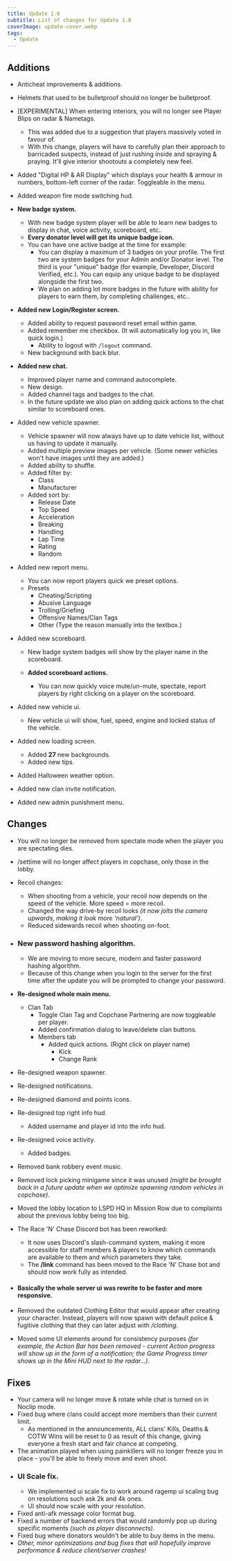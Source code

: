```yaml
---
title: Update 1.6
subtitle: List of changes for Update 1.6
coverImage: update-cover.webp
tags:
  - Update
---
```


## Additions
- Anticheat improvements & additions.
- Helmets that used to be bulletproof should no longer be bulletproof.
- [EXPERIMENTAL] When entering interiors, you will no longer see Player Blips on radar & Nametags.
  - This was added due to a suggestion that players massively voted in favour of.
  - With this change, players will have to carefully plan their approach to barricaded suspects, instead of just rushing inside and spraying & praying. It'll give interior shootouts a completely new feel.
- Added "Digital HP & AR Display" which displays your health & armour in numbers, bottom-left corner of the radar. Toggleable in the menu.
- Added weapon fire mode switching hud.
- **New badge system.**
  - With new badge system player will be able to learn new badges to display in chat, voice activity, scoreboard, etc..
  - **Every donator level will get its unique badge icon.**
  - You can have one active badge at the time for example:
    - You can display a maximum of 3 badges on your profile. The first two are system badges for your Admin and/or Donator level. The third is your "unique" badge (for example, Developer, Discord Verified, etc.). You can equip any unique badge to be displayed alongside the first two.
    - We plan on adding lot more badges in the future with ability for players to earn them, by completing challenges, etc..
- **Added new Login/Register screen.**
  - Added ability to request password reset email within game.
  - Added remember me checkbox. (It will automatically log you in, like quick login.)
    - Ability to logout with `/logout` command.
  - New background with back blur.
- **Added new chat.**
  - Improved player name and command autocomplete.
  - New design.
  - Added channel tags and badges to the chat.
  - In the future update we also plan on adding quick actions to the chat similar to scoreboard ones.
- Added new vehicle spawner.
  - Vehicle spawner will now always have up to date vehicle list, without us having to update it manually.
  - Added multiple preview images per vehicle. (Some newer vehicles won't have images until they are added.)
  - Added ability to shuffle.
  - Added filter by:
    - Class
    - Manufacturer
  - Added sort by:
    - Release Date
    - Top Speed
    - Acceleration
    - Breaking
    - Handling
    - Lap Time
    - Rating
    - Random
- Added new report menu.
  - You can now report players quick we preset options.
  - Presets
    - Cheating/Scripting
    - Abusive Language
    - Trolling/Griefing
    - Offensive Names/Clan Tags
    - Other (Type the reason manually into the textbox.)
- Added new scoreboard.

  - New badge system badges will show by the player name in the scoreboard.
  - **Added scoreboard actions.**

    - You can now quickly voice mute/un-mute, spectate, report players by right clicking on a player on the scoreboard.

- Added new vehicle ui.
  - New vehicle ui will show, fuel, speed, engine and locked status of the vehicle.
- Added new loading screen.
  - Added **27** new backgrounds.
  - Added new tips.
- Added Halloween weather option.
- Added new clan invite notification.
- Added new admin punishment menu.

## Changes
- You will no longer be removed from spectate mode when the player you are spectating dies.
- /settime will no longer affect players in copchase, only those in the lobby.

- Recoil changes:
  - When shooting from a vehicle, your recoil now depends on the speed of the vehicle. More speed = more recoil.
  - Changed the way drive-by recoil looks *(it now jolts the camera upwards, making it look more 'natural')*.
  - Reduced sidewards recoil when shooting on-foot.

- ### New password hashing algorithm.

  - We are moving to more secure, modern and faster password hashing algorithm.
  - Because of this change when you login to the server for the first time after the update you will be prompted to change your password.

- **Re-designed whole main menu.**
  - Clan Tab
    - Toggle Clan Tag and Copchase Partnering are now toggleable per player.
    - Added confirmation dialog to leave/delete clan buttons.
    - Members tab
      - Added quick actions. (Right click on player name)
        - Kick
        - Change Rank
- Re-designed weapon spawner.
- Re-designed notifications.
- Re-designed diamond and points icons.
- Re-designed top right info hud.
  - Added username and player id into the info hud.
- Re-designed voice activity.
  - Added badges.
- Removed bank robbery event music.
- Removed lock picking minigame since it was unused *(might be brought back in a future update when we optimize spawning random vehicles in copchase)*.
- Moved the lobby location to LSPD HQ in Mission Row due to complaints about the previous lobby being too big.
- The Race 'N' Chase Discord bot has been reworked:
  - It now uses Discord's slash-command system, making it more accessible for staff members & players to know which commands are available to them and which parameters they take.
  - The **/link** command has been moved to the Race 'N' Chase bot and should now work fully as intended.
- #### Basically the whole server ui was rewrite to be faster and more responsive.
- Removed the outdated Clothing Editor that would appear after creating your character. Instead, players will now spawn with default police & fugitive clothing that they can later adjust with */clothing*.
- Moved some UI elements around for consistency purposes *(for example, the Action Bar has been removed - current Action progress will show up in the form of a notification; the Game Progress timer shows up in the Mini HUD next to the radar...)*.

## Fixes
- Your camera will no longer move & rotate while chat is turned on in Noclip mode.
- Fixed bug where clans could accept more members than their current limit.
  - As mentioned in the announcements, ALL clans' Kills, Deaths & COTW Wins will be reset to 0 as result of this change, giving everyone a fresh start and fair chance at competing.
- The animation played when using painkillers will no longer freeze you in place - you'll be able to freely move and even shoot.
- ### UI Scale fix.
  - We implemented ui scale fix to work around ragemp ui scaling bug on resolutions such ask 2k and 4k ones.
  - UI should now scale with your resolution.
- Fixed anti-afk message color format bug.
- Fixed a number of backend errors that would randomly pop up during specific moments *(such as player disconnects)*.
- Fixed bug where donators wouldn't be able to buy items in the menu.
- *Other, minor optimizations and bug fixes that will hopefully improve performance & reduce client/server crashes!*
